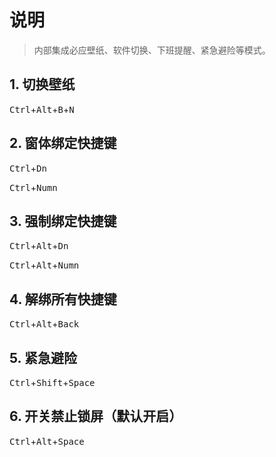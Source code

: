 ﻿# 说明

> 内部集成必应壁纸、软件切换、下班提醒、紧急避险等模式。

## 1. 切换壁纸

<kbd>Ctrl</kbd>+<kbd>Alt</kbd>+<kbd>B</kbd>+<kbd>N</kbd>

## 2. 窗体绑定快捷键

<kbd>Ctrl</kbd>+<kbd>Dn</kbd>

<kbd>Ctrl</kbd>+<kbd>Numn</kbd>

## 3. 强制绑定快捷键

<kbd>Ctrl</kbd>+<kbd>Alt</kbd>+<kbd>Dn</kbd>

<kbd>Ctrl</kbd>+<kbd>Alt</kbd>+<kbd>Numn</kbd>

## 4. 解绑所有快捷键

<kbd>Ctrl</kbd>+<kbd>Alt</kbd>+<kbd>Back</kbd>

## 5. 紧急避险

<kbd>Ctrl</kbd>+<kbd>Shift</kbd>+<kbd>Space</kbd>

## 6. 开关禁止锁屏（默认开启）

<kbd>Ctrl</kbd>+<kbd>Alt</kbd>+<kbd>Space</kbd>